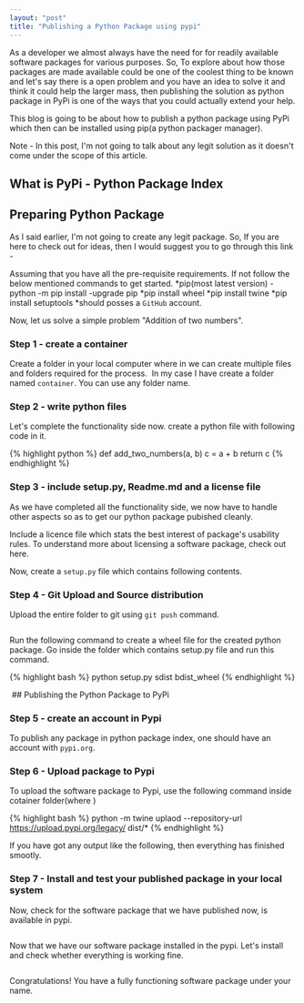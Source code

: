 ```yaml
---
layout: "post"
title: "Publishing a Python Package using pypi"
---
```


As a developer we almost always have the need for for readily available software packages for various purposes. So, To explore about how those packages are made available could be one of the coolest thing to be known and let's say there is a open problem and you have an idea to solve it and think it could help the larger mass, then publishing the solution as python package in PyPi is one of the ways that you could actually extend your help.
 
This blog is going to be about how to publish a python package using PyPi which then can be installed using pip(a python packager manager).

Note - In this post, I'm not going to talk about any legit solution as it doesn't come under the scope of this article.
## What is PyPi - Python Package Index

## Preparing Python Package
As I said earlier, I'm not going to create any legit package. So, If you are here to check out for ideas, then I would suggest you to go through this link - 

Assuming that you have all the pre-requisite requirements. If not follow the below mentioned commands to get started.
	*pip(most latest version) - python -m pip install -upgrade pip
	*pip install wheel
	*pip install twine
	*pip install setuptools
	*should posses a `GitHub` account.


Now, let us solve a simple problem "Addition of two numbers".

### Step 1 - create a container
Create a folder in your local computer where in we can create multiple files and folders required for the process. 
<image>
In my case I have create a folder named `container`. You can use any folder name. 

### Step 2 - write python files
Let's complete the functionality side now. create a python file with following code in it.

{% highlight python %}
def add_two_numbers(a, b)
    c = a + b 
    return c
{% endhighlight %}

### Step 3 - include setup.py, Readme.md and a license file
As we have completed all the functionality side, we now have to handle other aspects so as to get our python package pubished cleanly.

Include a licence file which stats the best interest of package's usability rules. To understand more about licensing a software package, check out here.
<image>

Now, create a `setup.py` file which contains following contents.
<image>

### Step 4 - Git Upload and Source distribution
Upload the entire folder to git using `git push` command.

<image>

Run the following command to create a wheel file for the created python package.
Go inside the folder which contains setup.py file and run this command.

{% highlight bash %}
python setup.py sdist bdist_wheel
{% endhighlight %}

<image>
## Publishing the Python Package to PyPi

### Step 5 - create an account in Pypi
To publish any package in python package index, one should have an account with `pypi.org`.
<image>

### Step 6 - Upload package to Pypi
To upload the software package to Pypi, use the following command inside cotainer folder(where )

{% highlight bash %}
python -m twine uplaod --repository-url https://upload.pypi.org/legacy/ dist/*
{% endhighlight %}

If you have got any output like the following, then everything has finished smootly.
<image>

### Step 7 - Install and test your published package in your local system
Now, check for the software package that we have published now, is available in pypi.

<image>

Now that we have our software package installed in the pypi. Let's install and check whether everything is working fine.

<image>

Congratulations! You have a fully functioning software package under your name. 


